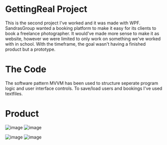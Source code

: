 # GettingReal Project
This is the second project I've worked and it was made with WPF. SandrasGroup wanted a booking platform to make it easy for its clients to book a freelance photographer. It would've made more sense to make it as website, however we were limited to only work on something we've worked with in school. With the timeframe, the goal wasn't having a finished product but a prototype.

# The Code
The software pattern MVVM has been used to structure seperate program logic and user interface controls. To save/load users and bookings I've used textfiles. 

# Product
![image](https://user-images.githubusercontent.com/124585244/216984636-3f8e1105-5108-4f0e-95ed-aecacde9ec93.png)
![image](https://user-images.githubusercontent.com/124585244/216985519-1b8613c6-1758-4c22-9454-8c23d803cc9c.png)

![image](https://user-images.githubusercontent.com/124585244/216985036-51836b9b-04bf-4626-85dc-fa20f752ba73.png)
![image](https://user-images.githubusercontent.com/124585244/216985199-7e809e63-6c4a-4237-b5c3-5c51f917f528.png)
